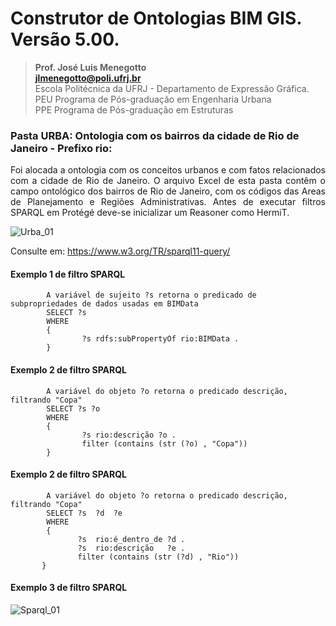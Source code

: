 # Construtor de Ontologias BIM GIS. Versão 5.00.
>**Prof. José Luis Menegotto**<br>
>**jlmenegotto@poli.ufrj.br**<br>
>Escola Politécnica da UFRJ - Departamento de Expressão Gráfica.<br>
>PEU Programa de Pós-graduação em Engenharia Urbana<br>
>PPE Programa de Pós-graduação em Estruturas<br>

### Pasta URBA: Ontologia com os bairros da cidade de Rio de Janeiro - Prefixo rio:

<p align="justify">Foi alocada a ontologia com os conceitos urbanos e com fatos relacionados com a cidade de Rio de Janeiro. O arquivo Excel de esta pasta contêm o campo ontológico dos bairros de Rio de Janeiro, com os códigos das Areas de Planejamento e Regiões Administrativas. Antes de executar filtros SPARQL em Protégé deve-se inicializar um Reasoner como HermiT.<br></b></p>

![Urba_01](https://github.com/user-attachments/assets/5dd9df50-bb9e-4d59-b308-379a0ed7e337)

Consulte em: https://www.w3.org/TR/sparql11-query/

#### Exemplo 1 de filtro SPARQL 

            A variável de sujeito ?s retorna o predicado de subpropriedades de dados usadas em BIMData
            SELECT ?s
            WHERE
            {   
                    ?s rdfs:subPropertyOf rio:BIMData .
            }

#### Exemplo 2 de filtro SPARQL 

            A variável do objeto ?o retorna o predicado descrição, filtrando "Copa"
            SELECT ?s ?o
            WHERE
            {   
                    ?s rio:descrição ?o .
                    filter (contains (str (?o) , "Copa"))
            }
        
#### Exemplo 2 de filtro SPARQL 

            A variável do objeto ?o retorna o predicado descrição, filtrando "Copa"
            SELECT ?s  ?d  ?e
            WHERE
            {   
                   ?s  rio:é_dentro_de ?d . 
                   ?s  rio:descrição   ?e .
                   filter (contains (str (?d) , "Rio"))
           }

#### Exemplo 3 de filtro SPARQL

![Sparql_01](https://github.com/JLMenegotto/OntologiaBIM/assets/9437020/0a1df997-bb93-4b06-ac53-9c87c1e9d790)
